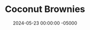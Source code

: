 ---
layout: post
title:  "Coconut Brownies"
date:   2024-05-23 00:00:00 -05000
categories: 
- Recipes
- Archive
permalink: /recipes/coconut-brownies
image: /assets/Food/Healthier Dessert/Coconut Brownies/coconut-brownie.jpg
ing: coconutbrownies-ing
facts: coconutbrownies-facts
section1: 
start2: 
section2: 
start3: 
section3: 
start4: 
section4: 
start5: 
section5: 
Prep: 10
Rest: 
Cook: 30
Source1: 
Source2: 
whisk: https://s.samsungfood.com/4sZEo
tags: 
- chocolate chip
- chocolate chunk
- vanilla extract
- coconut flour
- gluten free
- sugar free
- syrup
- maple syrup
- honey
- cocoa powder
- coconut oil
- brownie
- keto
- unsweetened applesauce
- applesauce
- nut free
- vic
Description: These coconut brownies are gluten free, sugar free, and nut free, but still just as delicious.  It uses coconut oil and coconut flour as its fat and flour, and sugar free syrup (or maple syrup/honey) as its sweetener.  The fat is cut back a bit by the use of plain nonfat greek yogurt and unsweetened applesauce, which also adds a touch of sweetness.  Feel free to top with or mix in some chocolate chips too!
Instructions: 
- Preheat your oven to 350F, and line an 8" square baking pan with parchment paper.  Lightly spray the pan with oil<br><br>

- In a large bowl, mix together all the ingredients in the order above.  It helps to fully combine together the liquid ingredients (oil, yogurt, applesauce, syrup, eggs, vanilla, baking soda, and salt) before whisking in the solids (cocoa powder and coconut flour).  Fold in your chocolate chips, reserving a few for the top<br><br>

- Use a silicone spatula to transfer the batter into your pan, and smooth the top<br><br>

- Bake at 350F for about 30 mintues, or until a toothpick comes out with a few crumbs.  Transfer to the fridge to cool completely before slicing with a plastic knife
---